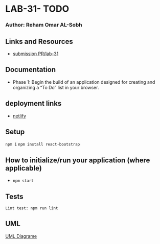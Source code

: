 # LAB-31- TODO
### Author: Reham Omar AL-Sobh

 ## Links and Resources

 - [submission PR/lab-31](https://github.com/Reham-401-advanced-javascript/todo/pull/1)

## Documentation
- Phase 1: Begin the build of an application designed for creating and organizing a “To Do” list in your browser.

## deployment links
 - [netlify]( https://unruffled-curran-11f338.netlify.app/)


## Setup
 `npm i`
 `npm install react-bootstrap   `


## How to initialize/run your application (where applicable)
   * `npm start`

## Tests
 `Lint test: npm run lint`
## UML

[UML Diagrame ](assest/lab31.jpg)
